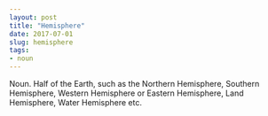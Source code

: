 ```yaml
---
layout: post
title: "Hemisphere"
date: 2017-07-01
slug: hemisphere
tags:
- noun
---
```


Noun. Half of the Earth, such as the Northern Hemisphere, Southern Hemisphere, Western Hemisphere or Eastern Hemisphere, Land Hemisphere, Water Hemisphere etc.
